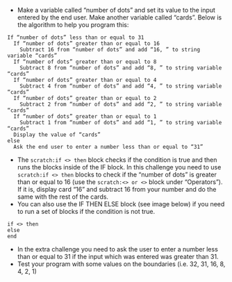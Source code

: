 -   Make a variable called “number of dots” and set its value to the input
    entered by the end user.
    Make another variable called “cards”.
    Below is the algorithm to help you program this:

```
If “number of dots” less than or equal to 31
  If “number of dots” greater than or equal to 16
    Subtract 16 from “number of dots” and add “16, ” to string variable “cards”
  If “number of dots” greater than or equal to 8
    Subtract 8 from “number of dots” and add “8, ” to string variable “cards”
  If “number of dots” greater than or equal to 4
    Subtract 4 from “number of dots” and add “4, ” to string variable “cards”
  If “number of dots” greater than or equal to 2
    Subtract 2 from “number of dots” and add “2, ” to string variable “cards”
  If “number of dots” greater than or equal to 1
    Subtract 1 from “number of dots” and add “1, ” to string variable “cards”
  Display the value of “cards”
else
  Ask the end user to enter a number less than or equal to “31”
```

-   The `scratch:if <> then` block checks if the condition is true and then
    runs the blocks inside of the IF block.
    In this challenge you need to use `scratch:if <> then` blocks to check if
    the “number of dots” is greater than or equal to 16 (use the
    `scratch:<> or <>` block under “Operators”).
    If it is, display card “16” and subtract 16 from your number and do the
    same with the rest of the cards.
-   You can also use the IF THEN ELSE block (see image below) if you need to run
    a set of blocks if the condition is not true.

```scratch
if <> then
else
end
```

-   In the extra challenge you need to ask the user to enter a number less
    than or equal to 31 if the input which was entered was greater than 31.
-   Test your program with some values on the boundaries (i.e. 32, 31, 16, 8,
    4, 2, 1)
